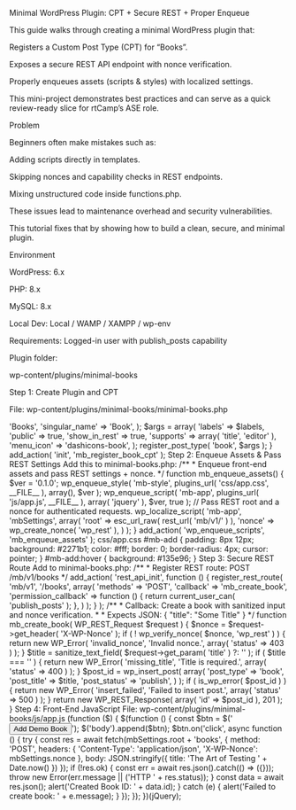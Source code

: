Minimal WordPress Plugin: CPT + Secure REST + Proper Enqueue

This guide walks through creating a minimal WordPress plugin that:

Registers a Custom Post Type (CPT) for “Books”.

Exposes a secure REST API endpoint with nonce verification.

Properly enqueues assets (scripts & styles) with localized settings.

This mini-project demonstrates best practices and can serve as a quick review-ready slice for rtCamp’s ASE role.

Problem

Beginners often make mistakes such as:

Adding scripts directly in templates.

Skipping nonces and capability checks in REST endpoints.

Mixing unstructured code inside functions.php.

These issues lead to maintenance overhead and security vulnerabilities.

This tutorial fixes that by showing how to build a clean, secure, and minimal plugin.

Environment

WordPress: 6.x

PHP: 8.x

MySQL: 8.x

Local Dev: Local / WAMP / XAMPP / wp-env

Requirements: Logged-in user with publish_posts capability

Plugin folder:

wp-content/plugins/minimal-books

Step 1: Create Plugin and CPT

File: wp-content/plugins/minimal-books/minimal-books.php

<?php
/**
 * Plugin Name: Minimal Books
 * Description: Registers a Book CPT and a secure REST endpoint to create books, plus proper asset enqueueing.
 * Version: 0.1.0
 * Author: Your Name
 */
if ( ! defined( 'ABSPATH' ) ) { exit; }

/**
 * Register Book custom post type.
 */
function mb_register_book_cpt() {
    $labels = array(
        'name'          => 'Books',
        'singular_name' => 'Book',
    );
    $args = array(
        'labels'       => $labels,
        'public'       => true,
        'show_in_rest' => true,
        'supports'     => array( 'title', 'editor' ),
        'menu_icon'    => 'dashicons-book',
    );
    register_post_type( 'book', $args );
}
add_action( 'init', 'mb_register_book_cpt' );

Step 2: Enqueue Assets & Pass REST Settings

Add this to minimal-books.php:

/**
 * Enqueue front-end assets and pass REST settings + nonce.
 */
function mb_enqueue_assets() {
    $ver = '0.1.0';

    wp_enqueue_style(
        'mb-style',
        plugins_url( 'css/app.css', __FILE__ ),
        array(),
        $ver
    );

    wp_enqueue_script(
        'mb-app',
        plugins_url( 'js/app.js', __FILE__ ),
        array( 'jquery' ),
        $ver,
        true
    );

    // Pass REST root and a nonce for authenticated requests.
    wp_localize_script( 'mb-app', 'mbSettings', array(
        'root'  => esc_url_raw( rest_url( 'mb/v1/' ) ),
        'nonce' => wp_create_nonce( 'wp_rest' ),
    ) );
}
add_action( 'wp_enqueue_scripts', 'mb_enqueue_assets' );

css/app.css
#mb-add {
  padding: 8px 12px;
  background: #2271b1;
  color: #fff;
  border: 0;
  border-radius: 4px;
  cursor: pointer;
}
#mb-add:hover {
  background: #135e96;
}

Step 3: Secure REST Route

Add to minimal-books.php:

/**
 * Register REST route: POST /mb/v1/books
 */
add_action( 'rest_api_init', function () {
    register_rest_route( 'mb/v1', '/books', array(
        'methods'             => 'POST',
        'callback'            => 'mb_create_book',
        'permission_callback' => function () {
            return current_user_can( 'publish_posts' );
        },
    ) );
} );

/**
 * Callback: Create a book with sanitized input and nonce verification.
 *
 * Expects JSON: { "title": "Some Title" }
 */
function mb_create_book( WP_REST_Request $request ) {
    $nonce = $request->get_header( 'X-WP-Nonce' );
    if ( ! wp_verify_nonce( $nonce, 'wp_rest' ) ) {
        return new WP_Error( 'invalid_nonce', 'Invalid nonce.', array( 'status' => 403 ) );
    }

    $title = sanitize_text_field( $request->get_param( 'title' ) ?: '' );
    if ( $title === '' ) {
        return new WP_Error( 'missing_title', 'Title is required.', array( 'status' => 400 ) );
    }

    $post_id = wp_insert_post( array(
        'post_type'   => 'book',
        'post_title'  => $title,
        'post_status' => 'publish',
    ) );

    if ( is_wp_error( $post_id ) ) {
        return new WP_Error( 'insert_failed', 'Failed to insert post.', array( 'status' => 500 ) );
    }

    return new WP_REST_Response( array( 'id' => $post_id ), 201 );
}

Step 4: Front-End JavaScript

File: wp-content/plugins/minimal-books/js/app.js

(function ($) {
  $(function () {
    const $btn = $('<button id="mb-add">Add Demo Book</button>');
    $('body').append($btn);

    $btn.on('click', async function () {
      try {
        const res = await fetch(mbSettings.root + 'books', {
          method: 'POST',
          headers: {
            'Content-Type': 'application/json',
            'X-WP-Nonce': mbSettings.nonce
          },
          body: JSON.stringify({ title: 'The Art of Testing ' + Date.now() })
        });

        if (!res.ok) {
          const err = await res.json().catch(() => ({}));
          throw new Error(err.message || ('HTTP ' + res.status));
        }

        const data = await res.json();
        alert('Created Book ID: ' + data.id);
      } catch (e) {
        alert('Failed to create book: ' + e.message);
      }
    });
  });
})(jQuery);
